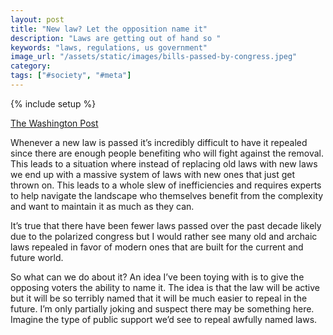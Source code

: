 ```yaml
---
layout: post
title: "New law? Let the opposition name it"
description: "Laws are getting out of hand so "
keywords: "laws, regulations, us government"
image_url: "/assets/static/images/bills-passed-by-congress.jpeg"
category:
tags: ["#society", "#meta"]
---
```

{% include setup %}

<div class="thumbnail">
    <amp-img src="{{ IMG_PATH }}bills-passed-by-congress.jpeg"  width="1024" height="768" layout="responsive"></amp-img>
    <p class="caption"><a href="https://www.washingtonpost.com/news/the-fix/wp/2014/04/10/president-obama-said-the-113th-congress-is-the-least-productive-ever-is-he-right/">The Washington Post</a></p>
</div>

Whenever a new law is passed it’s incredibly difficult to have it repealed since there are enough people benefiting who will fight against the removal. This leads to a situation where instead of replacing old laws with new laws we end up with a massive system of laws with new ones that just get thrown on. This leads to a whole slew of inefficiencies and requires experts to help navigate the landscape who themselves benefit from the complexity and want to maintain it as much as they can.

It’s true that there have been fewer laws passed over the past decade likely due to the polarized congress but I would rather see many old and archaic laws repealed in favor of modern ones that are built for the current and future world.

So what can we do about it? An idea I’ve been toying with is to give the opposing voters the ability to name it. The idea is that the law will be active but it will be so terribly named that it will be much easier to repeal in the future. I’m only partially joking and suspect there may be something here. Imagine the type of public support we’d see to repeal awfully named laws.
